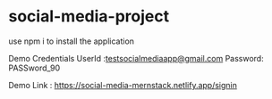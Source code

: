 # social-media-project

use npm i to install the application

Demo Credentials UserId :testsocialmediaapp@gmail.com Password: PASSword_90

Demo Link : https://social-media-mernstack.netlify.app/signin
